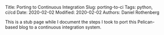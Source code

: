 Title: Porting to Continuous Integration
Slug: porting-to-ci
Tags: python, ci/cd
Date: 2020-02-02
Modified: 2020-02-02
Authors: Daniel Rothenberg

This is a stub page while I document the steps I took to port
this Pelican-based blog to a continuous integration system.
